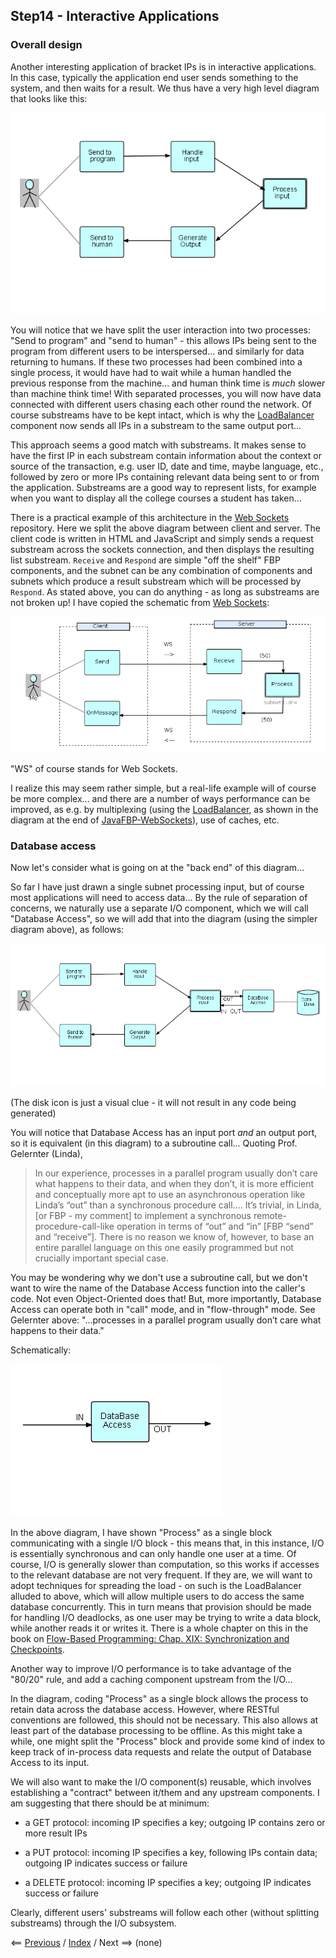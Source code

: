 <link rel="stylesheet" type="text/css" href="../style.css">

## Step14 - Interactive Applications

### Overall design

Another interesting application of bracket IPs is in interactive applications.  In this case, typically the application end user sends something to the system, and then waits for a result.  We thus have a very high level diagram that looks like this:

![High-level Interactive Application](Step14-1.png)

You will notice that we have split the user interaction into two processes: "Send to program" and "send to human" - this allows IPs being sent to the program from different users to be interspersed... and similarly for data returning to humans.  If these two processes had been combined into a single process, it would have had to wait while a human handled the previous response from the machine... and human think time is *much* slower than machine think time!   With separated processes, you will now have data connected with  different users chasing each other round the network.  Of course substreams have to be kept intact, which is why the [LoadBalancer](https://github.com/jpaulm/javafbp/blob/master/src/main/java/com/jpaulmorrison/fbp/core/components/routing/LoadBalance.java) component now sends all IPs in a substream to the same output port...

This approach seems a good match with substreams.  It makes sense to have the first IP in each substream contain information about the context or source of the transaction, e.g. user ID, date and time, maybe language, etc.,  followed by zero or more IPs containing relevant data being sent to or from the application.  Substreams are a good way to represent lists, for example when you want to display all the college courses a student has taken...

There is a practical example of this architecture in the [Web Sockets](https://github.com/jpaulm/javafbp-websockets) repository.  Here we split the above diagram between client and server.  The client code is written in HTML and JavaScript and simply sends a request substream across the sockets connection, and then displays the resulting list substream.  `Receive` and `Respond` are simple "off the shelf" FBP components, and the subnet can be any combination of components and subnets which produce a result substream which will be processed by `Respond`.  As stated above, you can do anything - as long as substreams are not broken up!  I have copied the schematic from [Web Sockets](https://github.com/jpaulm/javafbp-websockets):

![ClientServer](ClientServer.png "Diagram of Client and Server Network")

"WS" of course stands for Web Sockets.

I realize this may seem rather simple, but a real-life example will of course be more complex... and there are a number of ways performance can be improved, as e.g. by multiplexing (using the [LoadBalancer](https://github.com/jpaulm/javafbp/blob/master/src/main/java/com/jpaulmorrison/fbp/core/components/routing/LoadBalance.java), as shown in the diagram at the end of [JavaFBP-WebSockets](https://github.com/jpaulm/javafbp-websockets/blob/master/README.md)), use of caches, etc.


### Database access

Now let's consider what is going on at the "back end" of this diagram...

So far I have just drawn a single subnet processing input, but of course most applications will need to access data... By the rule of separation of concerns, we naturally use a separate I/O component, which we will call "Database Access", so we will add that into the diagram (using the simpler diagram above), as follows:

![App with database access](Step14-2.png) 

(The disk icon is just a visual clue - it will not result in any code being generated)

You will notice that Database Access has an input port *and* an output port, so it is equivalent (in this diagram) to a subroutine call...  Quoting Prof. Gelernter (Linda),

<blockquote>
In our experience, processes in a parallel program usually don’t care what happens to their data, and when they don’t, it is more efficient and conceptually more apt to use an asynchronous operation like Linda’s “out” than a synchronous procedure call.... It’s trivial, in Linda, [or FBP - my comment] to implement a synchronous remote-procedure-call-like operation in terms of “out” and “in” [FBP “send” and “receive”]. There is no reason we know of, however, to base an entire parallel language on this one easily programmed but not crucially important special case.  
</blockquote>
  
You may be wondering why we don't use a subroutine call, but we don't want to wire the name of the Database Access function into the caller's code.  Not even Object-Oriented does that!  But, more importantly, Database Access can operate both in "call" mode, and in "flow-through" mode.  See Gelernter above: "...processes in a parallel program usually don’t care what happens to their data."

Schematically:

![High-level Interactive Application](Step14-3.png)

In the above diagram, I have shown "Process" as a single block communicating with a single I/O block - this means that, in this instance, I/O is essentially synchronous and can only handle one user at a time.  Of course, I/O is generally slower than computation, so this works if accesses to the relevant database are not very frequent.  If they are, we will want to adopt techniques for spreading the load - on such is the LoadBalancer alluded to above, which will allow multiple users to do access the same database concurrently.  This in turn means that provision should be made for handling I/O deadlocks, as one user may be trying to write a data block, while another reads it or writes it.  There is a whole chapter on this in the book on [Flow-Based Programming: Chap. XIX: Synchronization and Checkpoints](https://jpaulm.github.io/fbp/book.html).

Another way to improve I/O performance is to take advantage of the "80/20" rule, and add a caching component upstream from the I/O...

In the diagram, coding "Process" as a single block allows the process to retain data across the database access.  However, where RESTful conventions are followed, this should not be necessary.  This also allows at least part of the database processing to be offline.  As this might take a while, one might split the "Process" block and provide some kind of index to keep track of in-process data requests and relate the output of Database Access to its input.

We will also want to make the I/O component(s) reusable, which involves establishing a "contract" between it/them and any upstream components.  I am suggesting that there should be at minimum:

- a GET protocol: incoming IP specifies a key; outgoing IP contains zero or more result IPs

- a PUT protocol: incoming IP specifies a key, following IPs contain data;  outgoing IP indicates success or failure

- a DELETE protocol: incoming IP specifies a key; outgoing IP indicates success or failure

Clearly, different users' substreams will follow each other (without splitting substreams) through the I/O subsystem. 


<span class=middle> &lt;== <a href="../Step13/">  Previous</a> / <a href="https://github.com/jpaulm/fbp-tutorial-filter-file/"> Index</a> /  Next ==&gt; (none)</span>
